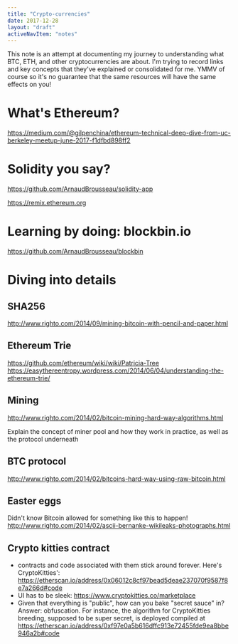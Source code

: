 ```yaml
---
title: "Crypto-currencies"
date: 2017-12-28
layout: "draft"
activeNavItem: "notes"
---
```

This note is an attempt at documenting my journey to understanding what BTC,
ETH, and other cryptocurrencies are about. I'm trying to record links and key
concepts that they've explained or consolidated for me. YMMV of course so it's
no guarantee that the same resources will have the same effects on you!

# What's Ethereum?

https://medium.com/@gilpenchina/ethereum-technical-deep-dive-from-uc-berkeley-meetup-june-2017-f1dfbd898ff2


# Solidity you say?

https://github.com/ArnaudBrousseau/solidity-app

https://remix.ethereum.org

# Learning by doing: blockbin.io

https://github.com/ArnaudBrousseau/blockbin

# Diving into details

## SHA256
http://www.righto.com/2014/09/mining-bitcoin-with-pencil-and-paper.html

## Ethereum Trie

https://github.com/ethereum/wiki/wiki/Patricia-Tree
https://easythereentropy.wordpress.com/2014/06/04/understanding-the-ethereum-trie/

## Mining
http://www.righto.com/2014/02/bitcoin-mining-hard-way-algorithms.html

Explain the concept of miner pool and how they work in practice, as well as the protocol underneath

## BTC protocol
http://www.righto.com/2014/02/bitcoins-hard-way-using-raw-bitcoin.html

## Easter eggs
Didn't know Bitcoin allowed for something like this to happen!
http://www.righto.com/2014/02/ascii-bernanke-wikileaks-photographs.html


## Crypto kitties contract

- contracts and code associated with them stick around forever. Here's CryptoKitties': https://etherscan.io/address/0x06012c8cf97bead5deae237070f9587f8e7a266d#code
- UI has to be sleek: https://www.cryptokitties.co/marketplace
- Given that everything is "public", how can you bake "secret sauce" in? Answer: obfuscation. For instance, the algorithm for CryptoKitties breeding, supposed to be super secret, is deployed compiled at https://etherscan.io/address/0xf97e0a5b616dffc913e72455fde9ea8bbe946a2b#code


